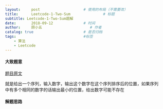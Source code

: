 ```yaml
---
layout:     post                    # 使用的布局（不需要改）
title:      Leetcode-1-Two-Sum               # 标题 
subtitle: Leetcode-1-Two-Sum题解
date:       2018-09-12              # 时间
author:     顾小五                      # 作者
catalog: true                       # 是否归档
tags:                               #标签
    - 算法
    - Leetcode
---
```


#### 大致题意

[题目原文](https://leetcode.com/problems/two-sum/description/)

就是给出一个序列，输入数字，输出这个数字在这个序列排序后的位置，如果序列中有多个相同的数字的话输出最小的位置，给出数字可能不存在

#### 解题思路

